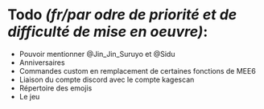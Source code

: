 Todo *(fr/par odre de priorité et de difficulté de mise en oeuvre)*:
=========

* Pouvoir mentionner @Jin_Jin_Suruyo et @Sidu
* Anniversaires
* Commandes custom en remplacement de certaines fonctions de MEE6
* Liaison du compte discord avec le compte kagescan
* Répertoire des emojis
* Le jeu